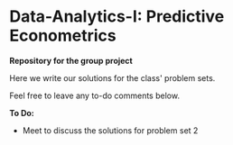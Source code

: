 # Data-Analytics-I: Predictive Econometrics
<b>Repository for the group project</b>

Here we write our solutions for the class' problem sets.

Feel free to leave any to-do comments below.

<b>To Do:</b>
* Meet to discuss the solutions for problem set 2
